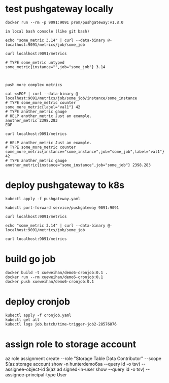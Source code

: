 # test pushgateway locally
```
docker run --rm -p 9091:9091 prom/pushgateway:v1.8.0

in local bash console (like git bash)

echo "some_metric 3.14" | curl --data-binary @- localhost:9091/metrics/job/some_job

curl localhost:9091/metrics

# TYPE some_metric untyped
some_metric{instance="",job="some_job"} 3.14



push more complex metrics

cat <<EOF | curl --data-binary @- localhost:9091/metrics/job/some_job/instance/some_instance
# TYPE some_more_metric counter
some_more_metric{label="val1"} 42
# TYPE another_metric gauge
# HELP another_metric Just an example.
another_metric 2398.283
EOF

curl localhost:9091/metrics

# HELP another_metric Just an example.
# TYPE some_more_metric counter
some_more_metric{instance="some_instance",job="some_job",label="val1"} 42
# TYPE another_metric gauge
another_metric{instance="some_instance",job="some_job"} 2398.283

```

# deploy pushgateway to k8s
```
kubectl apply -f pushgateway.yaml

kubectl port-forward service/pushgateway 9091:9091

curl localhost:9091/metrics

echo "some_metric 3.14" | curl --data-binary @- localhost:9091/metrics/job/some_job

curl localhost:9091/metrics
```
# build go job
```
docker build -t xueweihan/demo6-cronjob:0.1 .
docker run --rm xueweihan/demo6-cronjob:0.1
docker push xueweihan/demo6-cronjob:0.1
```
# deploy cronjob
```
kubectl apply -f cronjob.yaml
kubectl get all
kubectl logs job.batch/time-trigger-job2-28576876
```
# assign role to storage account

az role assignment create --role "Storage Table Data Contributor" --scope $(az storage account show -n hunterdemo6sa --query id -o tsv) --assignee-object-id $(az ad signed-in-user show --query id -o tsv) --assignee-principal-type User
